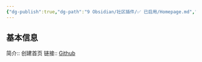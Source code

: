 ```yaml
---
{"dg-publish":true,"dg-path":"9 Obsidian/社区插件/✅ 已启用/Homepage.md","permalink":"/9 Obsidian/社区插件/✅ 已启用/Homepage/","created":"2025-07-31","updated":"2025-07-31"}
---
```



## 基本信息

简介:: 创建首页
链接:: [Github](https://github.com/mirnovov/obsidian-homepage)